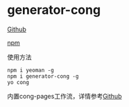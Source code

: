 # generator-cong

[Github](https://github.com/458366075/generator-cong)

[npm](https://www.npmjs.com/package/generator-cong)

使用方法

```
npm i yeoman -g
npm i generator-cong -g
yo cong
```

内置cong-pages工作流，详情参考[Github](https://github.com/458366075/cong-pages)